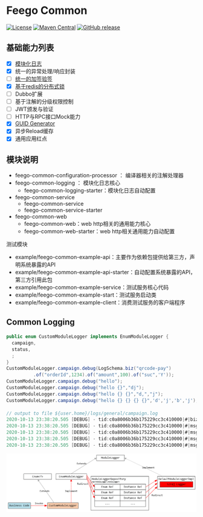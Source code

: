 # Feego Common

[![License](https://img.shields.io/badge/license-Apache%202-blue.svg)](https://www.apache.org/licenses/LICENSE-2.0)
[![Maven Central](https://maven-badges.herokuapp.com/maven-central/io.github.lvyahui8/feego-common-web-starter/badge.svg)](https://maven-badges.herokuapp.com/maven-central/io.github.lvyahui8/feego-common-web-starter)
[![GitHub release](https://img.shields.io/github/release/lvyahui8/feego-common.svg)](https://github.com/lvyahui8/feego-common/releases)

## 基础能力列表

- [x] [模块化日志](/readme.assets/logging.md)
- [x] 统一的异常处理/响应封装
- [ ] [统一的加签验签](/readme.assets/signature.md)
- [x] [基于redis的分布式锁](/readme.assets/lock.md)
- [ ] Dubbo扩展
- [ ] 基于注解的分级权限控制
- [ ] JWT颁发与验证
- [ ] HTTP与RPC接口Mock能力
- [x] [GUID Generator](/readme.assets/guid.md)
- [x] 异步Reload缓存
- [x] 通用应用红点

## 模块说明

- feego-common-configuration-processor ： 编译器相关的注解处理器
- feego-common-logging ： 模块化日志核心
  - feego-common-logging-starter：模块化日志自动配置
- feego-common-service
  - feego-common-service 
  - feego-common-service-starter
- feego-common-web
  - feego-common-web：web http相关的通用能力核心
  - feego-common-web-starter：web http相关通用能力自动配置

测试模块

- example/feego-common-example-api：主要作为依赖包提供给第三方，声明系统暴露的API
- example/feego-common-example-api-starter：自动配置系统暴露的API，第三方引用此包
- example/feego-common-example-service：测试服务核心代码
- example/feego-common-example-start：测试服务启动类
- example/feego-common-example-client：消费测试服务的客户端程序

## Common Logging

```java
public enum CustomModuleLogger implements EnumModuleLogger { 
  campaign,
  status,
  ;
}
CustomModuleLogger.campaign.debug(LogSchema.biz("qrcode-pay")
          .of("orderId",1234).of("amount",100).of("suc",'Y'));
CustomModuleLogger.campaign.debug("hello");
CustomModuleLogger.campaign.debug("hello {}","dj");
CustomModuleLogger.campaign.debug("hello {} {}","d,","j");
CustomModuleLogger.campaign.debug("hello {} {} {} {}",'d','j','b','j');

// output to file ${user.home}/logs/general/campaign.log
2020-10-13 23:38:20.505 [DEBUG] - tid:c0a8006b36b175229cc3c410000|#|biz:qrcode-pay|#|orderId:1234|#|amount:100|#|suc:Y|#|
2020-10-13 23:38:20.505 [DEBUG] - tid:c0a8006b36b175229cc3c410000|#|msg:hello|#|
2020-10-13 23:38:20.505 [DEBUG] - tid:c0a8006b36b175229cc3c410000|#|msg:hello dj|#|
2020-10-13 23:38:20.505 [DEBUG] - tid:c0a8006b36b175229cc3c410000|#|msg:hello d, j|#|
2020-10-13 23:38:20.505 [DEBUG] - tid:c0a8006b36b175229cc3c410000|#|msg:hello d j b j|#|
```

![image-20201013233502251](readme.assets/image-20201013233502251.png)